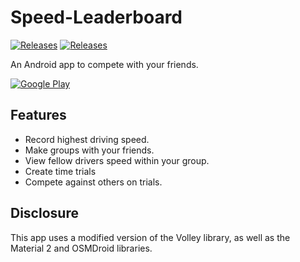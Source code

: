 # Speed-Leaderboard
[![Releases](https://img.shields.io/badge/android-9.0%2B-brightgreen.svg)](https://play.google.com/store/apps/details?id=)
[![Releases](https://img.shields.io/badge/release-v1.0.0-blue)](https://github.com/EwanMac3/Speed-Leaderboard/releases)

An Android app to compete with your friends.

[![Google Play](https://www.freepnglogos.com/uploads/itunes-logo/google-play-itunes-png-logo-4.png)](https://play.google.com/store/apps/details?id=dev.stickbit.speed)

## Features
* Record highest driving speed.
* Make groups with your friends.
* View fellow drivers speed within your group.
* Create time trials
* Compete against others on trials.

## Disclosure
This app uses a modified version of the Volley library, as well as the Material 2 and OSMDroid libraries.
